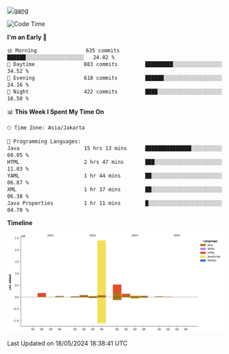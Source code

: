 <!-- [<img src='https://dev.karakun.com/assets/posts/2018-09-16-jc-java-article/3duke_suspects.jpg' alt='java'>](https://github.com/yeahbutstill) -->
[<img src='https://asset-2.tstatic.net/tribunnewswiki/foto/bank/images/Mozart.jpg' alt='gang'>](https://github.com/yeahbutstill)

<!--START_SECTION:waka-->
![Code Time](http://img.shields.io/badge/Code%20Time-2%2C694%20hrs%2026%20mins-blue)

**I'm an Early 🐤** 

```text
🌞 Morning                635 commits         ██████░░░░░░░░░░░░░░░░░░░   24.82 % 
🌆 Daytime                883 commits         █████████░░░░░░░░░░░░░░░░   34.52 % 
🌃 Evening                618 commits         ██████░░░░░░░░░░░░░░░░░░░   24.16 % 
🌙 Night                  422 commits         ████░░░░░░░░░░░░░░░░░░░░░   16.50 % 
```


📊 **This Week I Spent My Time On** 

```text
🕑︎ Time Zone: Asia/Jakarta

💬 Programming Languages: 
Java                     15 hrs 13 mins      ███████████████░░░░░░░░░░   60.05 % 
HTML                     2 hrs 47 mins       ███░░░░░░░░░░░░░░░░░░░░░░   11.03 % 
YAML                     1 hr 44 mins        ██░░░░░░░░░░░░░░░░░░░░░░░   06.87 % 
XML                      1 hr 37 mins        ██░░░░░░░░░░░░░░░░░░░░░░░   06.38 % 
Java Properties          1 hr 11 mins        █░░░░░░░░░░░░░░░░░░░░░░░░   04.70 % 
```

**Timeline**

![Lines of Code chart](https://raw.githubusercontent.com/yeahbutstill/yeahbutstill/main/assets/bar_graph.png)


 Last Updated on 18/05/2024 18:38:41 UTC
<!--END_SECTION:waka-->
